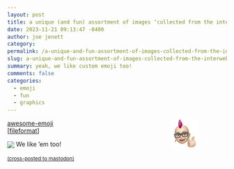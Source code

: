 ```yaml
---
layout: post
title: a unique (and fun) assortment of images ‘collected from the interwebs’
date: 2023-11-21 09:13:47 -0400
author: joe jenett
category: 
permalink: /a-unique-and-fun-assortment-of-images-collected-from-the-interwebs/
slug: a-unique-and-fun-assortment-of-images-collected-from-the-interwebs
summary: yeah, we like custom emoji too!
comments: false
categories:
  - emoji
  - fun
  - graphics
---
```

<p>
<img src="/images/snipe-approved.png" title="Snipe, the collection’s creator likes ’em"  alt="snipe-approved" width="64" style="position:relative;float:right;margin:0 64px 0 6px;width:64px;"><a title="GitHub - snipe/awesome-emoji" href="https://github.com/snipe/awesome-emoji/">awesome-emoji</a>
<br>[<a href="https://pinboard.in/u:fileformat">fileformat</a>]
</p>
<p>
<img src="https://iwebthings.joejenett.com/images/newguy.png" width="36" style="vertical-align:middle;">  We like ’em too! 
</p>

<a href="https://brid.gy/publish/mastodon"><small>(cross-posted to mastodon)</small></a>